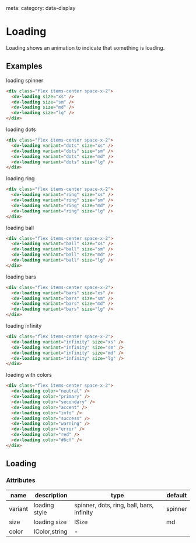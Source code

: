<route lang="yml">
meta:
  category: data-display
</route>

# Loading

Loading shows an animation to indicate that something is loading.

## Examples

loading spinner

```html :::demo
<div class="flex items-center space-x-2">
  <dv-loading size="xs" />
  <dv-loading size="sm" />
  <dv-loading size="md" />
  <dv-loading size="lg" />
</div>
```

loading dots

```html :::demo
<div class="flex items-center space-x-2">
  <dv-loading variant="dots" size="xs" />
  <dv-loading variant="dots" size="sm" />
  <dv-loading variant="dots" size="md" />
  <dv-loading variant="dots" size="lg" />
</div>
```

loading ring

```html :::demo
<div class="flex items-center space-x-2">
  <dv-loading variant="ring" size="xs" />
  <dv-loading variant="ring" size="sm" />
  <dv-loading variant="ring" size="md" />
  <dv-loading variant="ring" size="lg" />
</div>
```

loading ball

```html :::demo
<div class="flex items-center space-x-2">
  <dv-loading variant="ball" size="xs" />
  <dv-loading variant="ball" size="sm" />
  <dv-loading variant="ball" size="md" />
  <dv-loading variant="ball" size="lg" />
</div>
```

loading bars

```html :::demo
<div class="flex items-center space-x-2">
  <dv-loading variant="bars" size="xs" />
  <dv-loading variant="bars" size="sm" />
  <dv-loading variant="bars" size="md" />
  <dv-loading variant="bars" size="lg" />
</div>
```

loading infinity

```html :::demo
<div class="flex items-center space-x-2">
  <dv-loading variant="infinity" size="xs" />
  <dv-loading variant="infinity" size="sm" />
  <dv-loading variant="infinity" size="md" />
  <dv-loading variant="infinity" size="lg" />
</div>
```

loading with colors

```html :::demo
<div class="flex items-center space-x-2">
  <dv-loading color="neutral" />
  <dv-loading color="primary" />
  <dv-loading color="secondary" />
  <dv-loading color="accent" />
  <dv-loading color="info" />
  <dv-loading color="success" />
  <dv-loading color="warning" />
  <dv-loading color="error" />
  <dv-loading color="red" />
  <dv-loading color="#6cf" />
</div>
```

## Loading

### Attributes

| name    | description   | type                                      | default |
| ------- | ------------- | ----------------------------------------- | ------- |
| variant | loading style | spinner, dots, ring, ball, bars, infinity | spinner |
| size    | loading size  | ISize                                     | md      |
| color   | IColor,string | -                                         |
